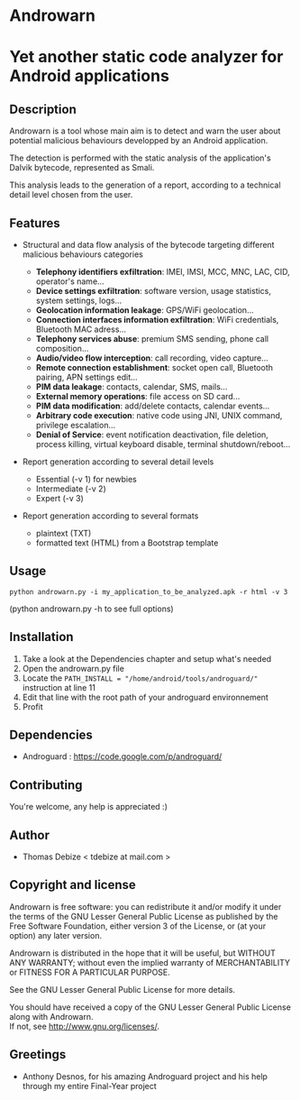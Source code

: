 Androwarn
=========
Yet another static code analyzer for Android applications
====================================================

Description
-----------
Androwarn is a tool whose main aim is to detect and warn the user about potential malicious behaviours developped by an Android application.

The detection is performed with the static analysis of the application's Dalvik bytecode, represented as Smali.

This analysis leads to the generation of a report, according to a technical detail level chosen from the user.


Features
--------
* Structural and data flow analysis of the bytecode targeting different malicious behaviours categories
	+ **Telephony identifiers exfiltration**: IMEI, IMSI, MCC, MNC, LAC, CID, operator's name...
	+ **Device settings exfiltration**: software version, usage statistics, system settings, logs...
	+ **Geolocation information leakage**: GPS/WiFi geolocation...
	+ **Connection interfaces information exfiltration**: WiFi credentials, Bluetooth MAC adress...
	+ **Telephony services abuse**: premium SMS sending, phone call composition...
	+ **Audio/video flow interception**: call recording, video capture...
	+ **Remote connection establishment**: socket open call, Bluetooth pairing, APN settings edit...
	+ **PIM data leakage**: contacts, calendar, SMS, mails...
	+ **External memory operations**: file access on SD card...
	+ **PIM data modification**: add/delete contacts, calendar events...
	+ **Arbitrary code execution**: native code using JNI, UNIX command, privilege escalation...
	+ **Denial of Service**: event notification deactivation, file deletion, process killing, virtual keyboard disable, terminal shutdown/reboot...


* Report generation according to several detail levels
	- Essential (-v 1) for newbies
	- Intermediate (-v 2)
	- Expert (-v 3)

* Report generation according to several formats
	- plaintext (TXT)
	- formatted text (HTML) from a Bootstrap template


Usage
-----
```
python androwarn.py -i my_application_to_be_analyzed.apk -r html -v 3
```

(python androwarn.py -h to see full options)


Installation
------------
1. Take a look at the Dependencies chapter and setup what's needed
2. Open the androwarn.py file
3. Locate the `PATH_INSTALL = "/home/android/tools/androguard/"` instruction at line 11
4. Edit that line with the root path of your androguard environnement
5. Profit


Dependencies
------------
* Androguard : https://code.google.com/p/androguard/


Contributing
-------------
You're welcome, any help is appreciated :)


Author
------
* Thomas Debize < tdebize at mail.com >


Copyright and license
---------------------
Androwarn is free software: you can redistribute it and/or modify it under the terms of the GNU Lesser General Public License as published by the Free Software Foundation, either version 3 of the License, or (at your option) any later version.

Androwarn is distributed in the hope that it will be useful, but WITHOUT ANY WARRANTY; without even the implied warranty of MERCHANTABILITY or FITNESS FOR A PARTICULAR PURPOSE. 

See the GNU Lesser General Public License for more details.

You should have received a copy of the GNU Lesser General Public License along with Androwarn.  
If not, see http://www.gnu.org/licenses/.

Greetings
-------------
* Anthony Desnos, for his amazing Androguard project and his help through my entire Final-Year project
